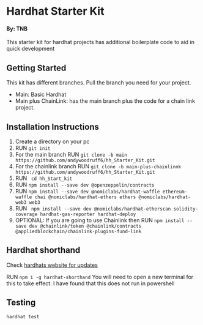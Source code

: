 # Hardhat Starter Kit
#### By: TNB

This starter kit for hardhat projects has additional boilerplate code to aid in quick development

## Getting Started
This kit has different branches. Pull the branch you need for your project.

- Main: Basic Hardhat
- Main plus ChainLink: has the main branch plus the code for a chain link project.

## Installation Instructions

1) Create a directory on your pc
2) RUN ``` git init ```
3) For the main branch RUN ``` git clone -b main https://github.com/andywoodruff6/hh_Starter_Kit.git ```
3) For the chainlink branch RUN ``` git clone -b main-plus-chainlinnk https://github.com/andywoodruff6/hh_Starter_Kit.git ```
4) RUN ``` cd hh_Start_kit```
5) RUN ``` npm install --save dev @openzeppelin/contracts ```
6) RUN ```npm install --save dev @nomiclabs/hardhat-waffle ethereum-waffle chai @nomiclabs/hardhat-ethers ethers @nomiclabs/hardhat-web3 web3```
7) RUN ``` npm install --save dev @nomiclabs/hardhat-etherscan solidity-coverage hardhat-gas-reporter hardhat-deploy```
8) OPTIONAL: If you are going to use Chainlink then RUN ```npm install --save dev @chainlink/token @chainlink/contracts @appliedblockchain/chainlink-plugins-fund-link```

## Hardhat shorthand
Check [hardhats website for updates](https://hardhat.org/guides/shorthand.html)

RUN ```npm i -g hardhat-shorthand``` You will need to open a new terminal for this to take effect.
I have found that this does not run in powershell

## Testing
```hardhat test```
